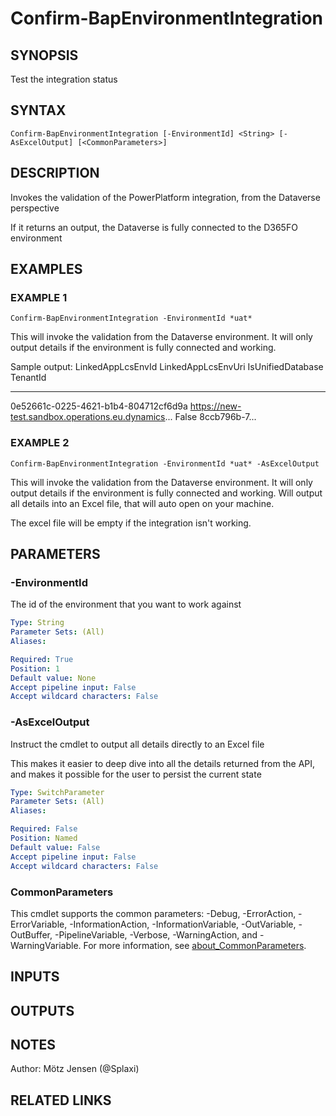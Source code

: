 ﻿---
external help file: d365bap.tools-help.xml
Module Name: d365bap.tools
online version:
schema: 2.0.0
---

# Confirm-BapEnvironmentIntegration

## SYNOPSIS
Test the integration status

## SYNTAX

```
Confirm-BapEnvironmentIntegration [-EnvironmentId] <String> [-AsExcelOutput] [<CommonParameters>]
```

## DESCRIPTION
Invokes the validation of the PowerPlatform integration, from the Dataverse perspective

If it returns an output, the Dataverse is fully connected to the D365FO environment

## EXAMPLES

### EXAMPLE 1
```
Confirm-BapEnvironmentIntegration -EnvironmentId *uat*
```

This will invoke the validation from the Dataverse environment.
It will only output details if the environment is fully connected and working.

Sample output:
LinkedAppLcsEnvId                    LinkedAppLcsEnvUri                                 IsUnifiedDatabase TenantId
-----------------                    ------------------                                 ----------------- --------
0e52661c-0225-4621-b1b4-804712cf6d9a https://new-test.sandbox.operations.eu.dynamics...
False             8ccb796b-7...

### EXAMPLE 2
```
Confirm-BapEnvironmentIntegration -EnvironmentId *uat* -AsExcelOutput
```

This will invoke the validation from the Dataverse environment.
It will only output details if the environment is fully connected and working.
Will output all details into an Excel file, that will auto open on your machine.

The excel file will be empty if the integration isn't working.

## PARAMETERS

### -EnvironmentId
The id of the environment that you want to work against

```yaml
Type: String
Parameter Sets: (All)
Aliases:

Required: True
Position: 1
Default value: None
Accept pipeline input: False
Accept wildcard characters: False
```

### -AsExcelOutput
Instruct the cmdlet to output all details directly to an Excel file

This makes it easier to deep dive into all the details returned from the API, and makes it possible for the user to persist the current state

```yaml
Type: SwitchParameter
Parameter Sets: (All)
Aliases:

Required: False
Position: Named
Default value: False
Accept pipeline input: False
Accept wildcard characters: False
```

### CommonParameters
This cmdlet supports the common parameters: -Debug, -ErrorAction, -ErrorVariable, -InformationAction, -InformationVariable, -OutVariable, -OutBuffer, -PipelineVariable, -Verbose, -WarningAction, and -WarningVariable. For more information, see [about_CommonParameters](http://go.microsoft.com/fwlink/?LinkID=113216).

## INPUTS

## OUTPUTS

## NOTES
Author: Mötz Jensen (@Splaxi)

## RELATED LINKS
